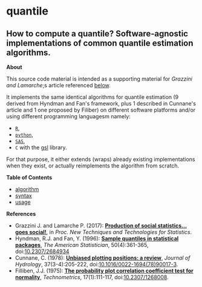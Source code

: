 quantile
======

How to compute a quantile? Software-agnostic implementations of common quantile estimation algorithms.
---

**<a name="About"></a>About**

This source code material is intended as a supporting material for _Grazzini and Lamarche_;s article referenced [below](#References).

It implements the same identical algorithms for quantile 
estimation (9 derived from Hyndman and Fan's framework, plus 1 described in Cunnane's article and 1 one proposed by Filiber) on different software platforms and/or using different programming languagesm namely:
* [`R`](https://www.r-project.org),
* [`python`](https://www.python.org),
* [`SAS`](http://www.sas.com/),
* `C` with the [gsl](https://www.gnu.org/software/gsl/) library.

For that purpose, it either extends (wraps) already existing implementations when they exist, or actually reimplements the algorithm from scratch.

**Table of Contents**

* [algorithm](algorithm.md)
* [syntax](syntax.md)
* [usage](usage.md)

**<a name="References"></a>References**

* Grazzini J. and Lamarche P. (2017): [**Production of social statistics... goes social!**](https://www.conference-service.com/NTTS2017/documents/agenda/data/abstracts/abstract_124.html), in _Proc.  New Techniques and Technologies for Statistics_.
* Hyndman, R.J. and Fan, Y. (1996): [**Sample quantiles in statistical packages**](https://www.amherst.edu/media/view/129116/original/Sample+Quantiles.pdf), _The American Statistician_, 50(4):361-365, doi:[10.2307/2684934](http://www.jstor.org/stable/2684934)
* Cunnane, C. (1978): [**Unbiased plotting positions: a review**](http://www.sciencedirect.com/science/article/pii/0022169478900173), _Journal of Hydrology_, 37(3-4):205-222, doi:[10.1016/0022-1694(78)90017-3](https://dx.doi.org/10.1016/0022-1694(78)90017-3).
* Filliben, J.J. (1975): [**The probability plot correlation coefficient test for normality**](http://www1.cmc.edu/pages/faculty/MONeill/Math152/Handouts/filliben.pdf), _Technometrics_, 17(1):111-117, doi:[10.2307/1268008](https://dx.doi.org/10.2307/1268008).
